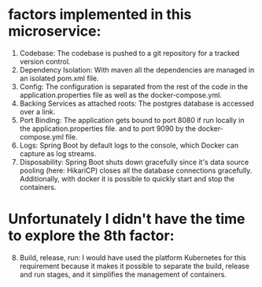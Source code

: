 # factors implemented in this microservice:
1. Codebase: The codebase is pushed to a git repository for a tracked version control.
2. Dependency Isolation: With maven all the dependencies are managed in an isolated pom.xml file.
3. Config: The configuration is separated from the rest of the code in the application.properties file 
             as well as the docker-compose.yml. 
4. Backing Services as attached roots: The postgres database is accessed over a link.
5. Port Binding: The application gets bound to port 8080 if run locally in the application.properties file.
                 and to port 9090 by the docker-compose.yml file.
6. Logs: Spring Boot by default logs to the console, which Docker can capture as log streams.
7. Disposability: Spring Boot shuts down gracefully since it's data source pooling (here: HikariCP)
                  closes all the database connections gracefully. Additionally, with docker it is possible
                  to quickly start and stop the containers.

# Unfortunately I didn't have the time to explore the 8th factor:
8. Build, release, run: I would have used the platform Kubernetes for this requirement 
    because it makes it possible to separate the build, release and run stages, and it simplifies
    the management of containers.